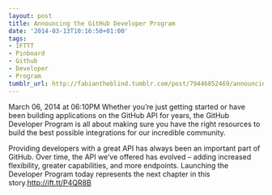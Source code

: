 ```yaml
---
layout: post
title: Announcing the GitHub Developer Program
date: '2014-03-13T10:16:50+01:00'
tags:
- IFTTT
- Pinboard
- Github
- Developer
- Program
tumblr_url: http://fabiantheblind.tumblr.com/post/79446852469/announcing-the-github-developer-program
---
```

March 06, 2014 at 06:10PM
Whether you’re just getting started or have been building applications on the GitHub API for years, the GitHub Developer Program is all about making sure you have the right resources to build the best possible integrations for our incredible community.

Providing developers with a great API has always been an important part of GitHub. Over time, the API we’ve offered has evolved – adding increased flexibility, greater capabilities, and more endpoints. Launching the Developer Program today represents the next chapter in this story.http://ift.tt/P4QR8B
